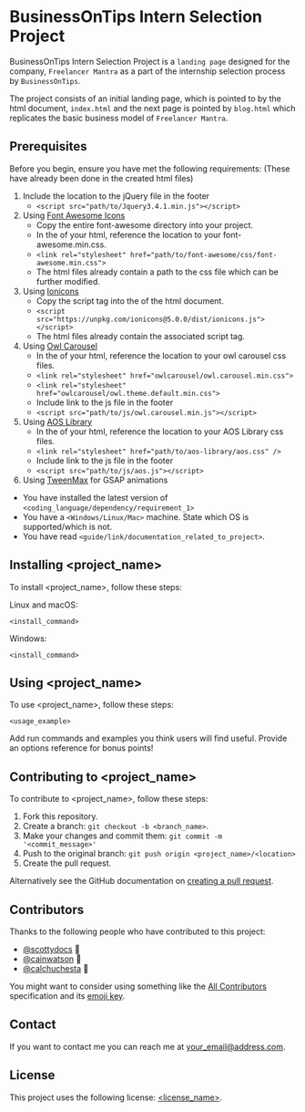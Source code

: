 # BusinessOnTips Intern Selection Project

<!--- These are examples. See https://shields.io for others or to customize this set of shields. You might want to include dependencies, project status and licence info here --->


BusinessOnTips Intern Selection Project is a `landing page` designed for the company, `Freelancer Mantra` as a part of the internship selection process by `BusinessOnTips`.

The project consists of an initial landing page, which is pointed to by the html document, `index.html` and the next page is pointed by `blog.html` which replicates the basic business model of `Freelancer Mantra`.

## Prerequisites

Before you begin, ensure you have met the following requirements: (These have already been done in the created html files)
<!--- These are just example requirements. Add, duplicate or remove as required --->
1. Include the location to the jQuery file in the footer
   * `<script src="path/to/Jquery3.4.1.min.js"></script>`
2. Using [Font Awesome Icons](https://fontawesome.com/v4.7.0/get-started/)
   * Copy the entire font-awesome directory into your project.
   * In the <head> of your html, reference the location to your font-awesome.min.css. 
   * `<link rel="stylesheet" href="path/to/font-awesome/css/font-awesome.min.css">`
   * The html files already contain a path to the css file which can be further modified.
3. Using [Ionicons](https://ionicons.com/usage)
   * Copy the script tag into the <head> of the html document.
   * `<script src="https://unpkg.com/ionicons@5.0.0/dist/ionicons.js"></script>`
   * The html files already contain the associated script tag.
4. Using [Owl Carousel](https://owlcarousel2.github.io/OwlCarousel2/docs/started-installation.html)
   * In the <head> of your html, reference the location to your owl carousel css files.
   * `<link rel="stylesheet" href="owlcarousel/owl.carousel.min.css">`
   * `<link rel="stylesheet" href="owlcarousel/owl.theme.default.min.css">`
   * Include link to the js file in the footer
   * `<script src="path/to/js/owl.carousel.min.js"></script>`
5. Using [AOS Library](https://michalsnik.github.io/aos/)
   * In the <head> of your html, reference the location to your AOS Library css files.
   * `<link rel="stylesheet" href="path/to/aos-library/aos.css" />`
   * Include link to the js file in the footer
   * `<script src="path/to/js/aos.js"></script>`
6. Using [TweenMax](https://greensock.com/tweenmax/) for GSAP animations 
* You have installed the latest version of `<coding_language/dependency/requirement_1>`
* You have a `<Windows/Linux/Mac>` machine. State which OS is supported/which is not.
* You have read `<guide/link/documentation_related_to_project>`.

## Installing <project_name>

To install <project_name>, follow these steps:

Linux and macOS:
```
<install_command>
```

Windows:
```
<install_command>
```
## Using <project_name>

To use <project_name>, follow these steps:

```
<usage_example>
```

Add run commands and examples you think users will find useful. Provide an options reference for bonus points!

## Contributing to <project_name>
<!--- If your README is long or you have some specific process or steps you want contributors to follow, consider creating a separate CONTRIBUTING.md file--->
To contribute to <project_name>, follow these steps:

1. Fork this repository.
2. Create a branch: `git checkout -b <branch_name>`.
3. Make your changes and commit them: `git commit -m '<commit_message>'`
4. Push to the original branch: `git push origin <project_name>/<location>`
5. Create the pull request.

Alternatively see the GitHub documentation on [creating a pull request](https://help.github.com/en/github/collaborating-with-issues-and-pull-requests/creating-a-pull-request).

## Contributors

Thanks to the following people who have contributed to this project:

* [@scottydocs](https://github.com/scottydocs) 📖
* [@cainwatson](https://github.com/cainwatson) 🐛
* [@calchuchesta](https://github.com/calchuchesta) 🐛

You might want to consider using something like the [All Contributors](https://github.com/all-contributors/all-contributors) specification and its [emoji key](https://allcontributors.org/docs/en/emoji-key).

## Contact

If you want to contact me you can reach me at <your_email@address.com>.

## License
<!--- If you're not sure which open license to use see https://choosealicense.com/--->

This project uses the following license: [<license_name>](<link>).
